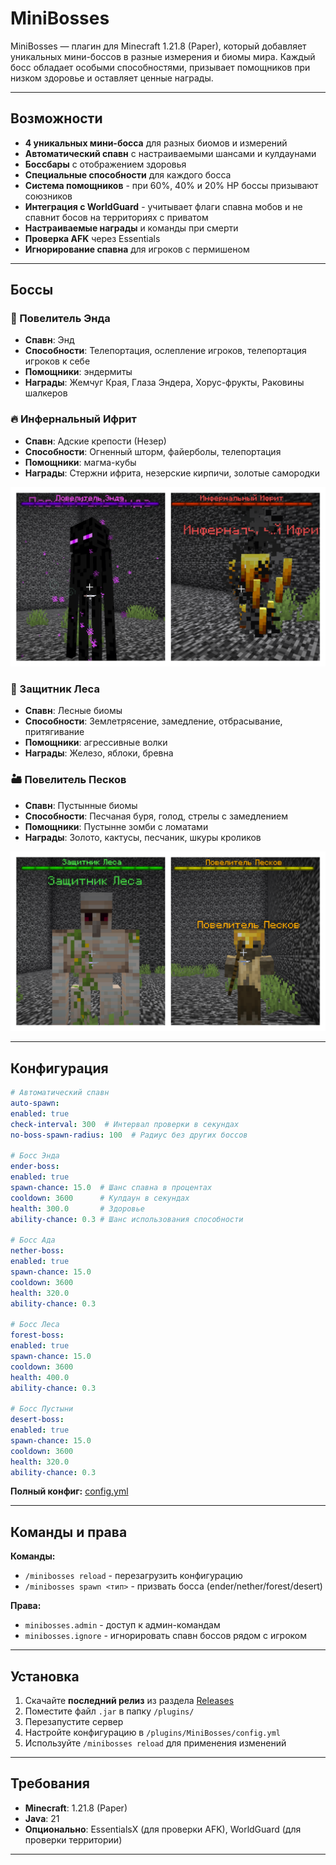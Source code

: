 # MiniBosses

MiniBosses — плагин для Minecraft 1.21.8 (Paper), который добавляет уникальных мини-боссов в разные измерения и биомы мира. Каждый босс обладает особыми способностями, призывает помощников при низком здоровье и оставляет ценные награды.

---

## Возможности

- **4 уникальных мини-босса** для разных биомов и измерений
- **Автоматический спавн** с настраиваемыми шансами и кулдаунами
- **Боссбары** с отображением здоровья
- **Специальные способности** для каждого босса
- **Система помощников** - при 60%, 40% и 20% HP боссы призывают союзников
- **Интеграция с WorldGuard** - учитывает флаги спавна мобов и не спавнит босов на территориях с приватом
- **Настраиваемые награды** и команды при смерти
- **Проверка AFK** через Essentials
- **Игнорирование спавна** для игроков с пермишеном

---

## Боссы

### 🏹 Повелитель Энда
- **Спавн**: Энд
- **Способности**: Телепортация, ослепление игроков, телепортация игроков к себе
- **Помощники**: эндермиты
- **Награды**: Жемчуг Края, Глаза Эндера, Хорус-фрукты, Раковины шалкеров

### 🔥 Инфернальный Ифрит
- **Спавн**: Адские крепости (Незер)
- **Способности**: Огненный шторм, файерболы, телепортация
- **Помощники**: магма-кубы
- **Награды**: Стержни ифрита, незерские кирпичи, золотые самородки

![Боссы Энда и Ада](assets/screenshots/ender_hell_bosses.png)

### 🌳 Защитник Леса
- **Спавн**: Лесные биомы
- **Способности**: Землетрясение, замедление, отбрасывание, притягивание
- **Помощники**: агрессивные волки
- **Награды**: Железо, яблоки, бревна

### 🏜️ Повелитель Песков
- **Спавн**: Пустынные биомы
- **Способности**: Песчаная буря, голод, стрелы с замедлением
- **Помощники**: Пустынне зомби с ломатами
- **Награды**: Золото, кактусы, песчаник, шкуры кроликов

![Боссы Леса и Пустыни](assets/screenshots/forest_desert_bosses.png)

---

## Конфигурация

```yaml
# Автоматический спавн
auto-spawn:
enabled: true
check-interval: 300  # Интервал проверки в секундах
no-boss-spawn-radius: 100  # Радиус без других боссов

# Босс Энда
ender-boss:
enabled: true
spawn-chance: 15.0  # Шанс спавна в процентах
cooldown: 3600      # Кулдаун в секундах
health: 300.0       # Здоровье
ability-chance: 0.3 # Шанс использования способности

# Босс Ада
nether-boss:
enabled: true
spawn-chance: 15.0
cooldown: 3600
health: 320.0
ability-chance: 0.3

# Босс Леса
forest-boss:
enabled: true
spawn-chance: 15.0
cooldown: 3600
health: 400.0
ability-chance: 0.3

# Босс Пустыни
desert-boss:
enabled: true
spawn-chance: 15.0
cooldown: 3600
health: 320.0
ability-chance: 0.3
```

**Полный конфиг:** [config.yml](src/main/resources/config.yml)

---

## Команды и права

**Команды:**
- `/minibosses reload` - перезагрузить конфигурацию
- `/minibosses spawn <тип>` - призвать босса (ender/nether/forest/desert)

**Права:**
- `minibosses.admin` - доступ к админ-командам
- `minibosses.ignore` - игнорировать спавн боссов рядом с игроком

---

## Установка

1. Скачайте **последний релиз** из раздела [Releases](../../releases)
2. Поместите файл `.jar` в папку `/plugins/`
3. Перезапустите сервер
4. Настройте конфигурацию в `/plugins/MiniBosses/config.yml`
5. Используйте `/minibosses reload` для применения изменений

---

## Требования

- **Minecraft**: 1.21.8 (Paper)
- **Java**: 21
- **Опционально**: EssentialsX (для проверки AFK), WorldGuard (для проверки территории)

---
